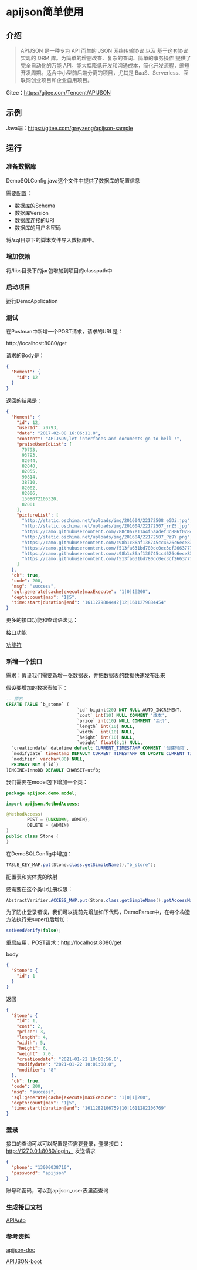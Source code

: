 # apijson简单使用

## 介绍

> APIJSON 是一种专为 API 而生的 JSON 网络传输协议 以及 基于这套协议实现的 ORM 库。为简单的增删改查、复杂的查询、简单的事务操作 提供了完全自动化的万能 API。能大幅降低开发和沟通成本，简化开发流程，缩短开发周期。适合中小型前后端分离的项目，尤其是 BaaS、Serverless、互联网创业项目和企业自用项目。

Gitee：https://gitee.com/Tencent/APIJSON

## 示例

Java端：https://gitee.com/greyzeng/apijson-sample



## 运行

### 准备数据库

DemoSQLConfig.java这个文件中提供了数据库的配置信息

需要配置：

- 数据库的Schema
- 数据库Version
- 数据库连接的URI
- 数据库的用户名密码

将/sql目录下的脚本文件导入数据库中。

### 增加依赖

将/libs目录下的jar包增加到项目的classpath中



### 启动项目

运行DemoApplication



### 测试

在Postman中新增一个POST请求，请求的URL是：

http://localhost:8080/get

请求的Body是：

```json
{
  "Moment": {
    "id": 12
  }
}
```

返回的结果是：

```json
{
  "Moment": {
    "id": 12,
    "userId": 70793,
    "date": "2017-02-08 16:06:11.0",
    "content": "APIJSON,let interfaces and documents go to hell !",
    "praiseUserIdList": [
      70793,
      93793,
      82044,
      82040,
      82055,
      90814,
      38710,
      82002,
      82006,
      1508072105320,
      82001
    ],
    "pictureList": [
      "http://static.oschina.net/uploads/img/201604/22172508_eGDi.jpg",
      "http://static.oschina.net/uploads/img/201604/22172507_rrZ5.jpg",
      "https://camo.githubusercontent.com/788c0a7e11a4f5aadef3c886f028c79b4808613a/687474703a2f2f696d61676573323031352e636e626c6f67732e636f6d2f626c6f672f3636303036372f3230313630342f3636303036372d32303136303431343232343932353935372d313732303737333630382e6a7067",
      "http://static.oschina.net/uploads/img/201604/22172507_Pz9Y.png",
      "https://camo.githubusercontent.com/c98b1c86af136745cc4626c6ece830f76de9ee83/687474703a2f2f696d61676573323031352e636e626c6f67732e636f6d2f626c6f672f3636303036372f3230313630342f3636303036372d32303136303431343232343930383036362d313837323233393236352e6a7067",
      "https://camo.githubusercontent.com/f513fa631bd780dc0ec3cf2663777e356dc3664f/687474703a2f2f696d61676573323031352e636e626c6f67732e636f6d2f626c6f672f3636303036372f3230313630342f3636303036372d32303136303431343232343733323232332d3337333933303233322e6a7067",
      "https://camo.githubusercontent.com/c98b1c86af136745cc4626c6ece830f76de9ee83/687474703a2f2f696d61676573323031352e636e626c6f67732e636f6d2f626c6f672f3636303036372f3230313630342f3636303036372d32303136303431343232343930383036362d313837323233393236352e6a7067",
      "https://camo.githubusercontent.com/f513fa631bd780dc0ec3cf2663777e356dc3664f/687474703a2f2f696d61676573323031352e636e626c6f67732e636f6d2f626c6f672f3636303036372f3230313630342f3636303036372d32303136303431343232343733323232332d3337333933303233322e6a7067"
    ]
  },
  "ok": true,
  "code": 200,
  "msg": "success",
  "sql:generate|cache|execute|maxExecute": "1|0|1|200",
  "depth:count|max": "1|5",
  "time:start|duration|end": "1611279884442|12|1611279884454"
}
```

更多的接口功能和查询语法见：

[接口功能](https://vincentcheng.github.io/apijson-doc/zh/all.html#%E6%8E%A5%E5%8F%A3%E5%8A%9F%E8%83%BD)

[功能符](https://vincentcheng.github.io/apijson-doc/zh/all.html#%E5%8A%9F%E8%83%BD%E7%AC%A6)



### 新增一个接口

需求：假设我们需要新增一张数据表，并把数据表的数据快速发布出来

假设要增加的数据表如下：

```sql
-- 原石
CREATE TABLE `b_stone` (
                           `id` bigint(20) NOT NULL AUTO_INCREMENT,
                           `cost` int(10) NULL COMMENT '成本',
                           `price` int(10) NULL COMMENT '卖价',
                           `length` int(10) NULL,
                           `width`  int(10) NULL,
                           `height` int(10) NULL,
                           `weight` float(8,1) NULL,
  `creationdate` datetime default CURRENT_TIMESTAMP COMMENT '创建时间',
  `modifydate` timestamp DEFAULT CURRENT_TIMESTAMP ON UPDATE CURRENT_TIMESTAMP COMMENT '修改时间',
  `modifier` varchar(80) NULL,
  PRIMARY KEY (`id`)
)ENGINE=InnoDB DEFAULT CHARSET=utf8;
```



我们需要在model包下增加一个类：

```java
package apijson.demo.model;

import apijson.MethodAccess;

@MethodAccess(
        POST = {UNKNOWN, ADMIN},
        DELETE = {ADMIN}
)
public class Stone {
}
```

在DemoSQLConfig中增加：

```java
TABLE_KEY_MAP.put(Stone.class.getSimpleName(),"b_store");
```

配置表和实体类的映射

还需要在这个类中注册权限：

```java
AbstractVerifier.ACCESS_MAP.put(Stone.class.getSimpleName(),getAccessMap(Stone.class.getAnnotation(MethodAccess.class)));
```

为了防止登录错误，我们可以提前先增加如下代码，DemoParser中，在每个构造方法执行完super()后增加：

```java
setNeedVerify(false);
```

重启应用，POST请求：http://localhost:8080/get

body

```json
{
  "Stone": {
    "id": 1
  }
}
```

返回

```json
{
  "Stone": {
    "id": 1,
    "cost": 2,
    "price": 3,
    "length": 4,
    "width": 5,
    "height": 6,
    "weight": 7.0,
    "creationdate": "2021-01-22 10:00:56.0",
    "modifydate": "2021-01-22 10:01:00.0",
    "modifier": "8"
  },
  "ok": true,
  "code": 200,
  "msg": "success",
  "sql:generate|cache|execute|maxExecute": "1|0|1|200",
  "depth:count|max": "1|5",
  "time:start|duration|end": "1611282106759|10|1611282106769"
}
```
### 登录

接口的查询可以可以配置是否需要登录，登录接口：http://127.0.0.1:8080/login，
发送请求

```json
{
  "phone": "13000038710",
  "password": "apijson"
}
```
账号和密码，可以到apijson_user表里面查询


### 生成接口文档

[APIAuto](https://github.com/TommyLemon/APIAuto)

### 参考资料

[apijson-doc](https://vincentcheng.github.io/apijson-doc/zh/)

[APIJSON-boot](https://github.com/APIJSON/APIJSON-Demo/tree/master/APIJSON-Java-Server/APIJSONBoot)
